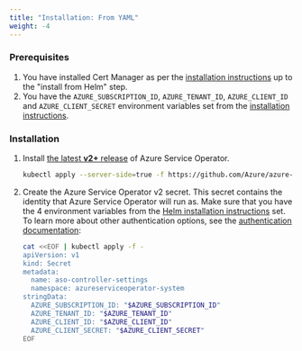 ```yaml
---
title: "Installation: From YAML"
weight: -4
---
```


### Prerequisites
1. You have installed Cert Manager as per the [installation instructions](https://azure.github.io/azure-service-operator/#installation) up to the "install from Helm" step.
2. You have the `AZURE_SUBSCRIPTION_ID`, `AZURE_TENANT_ID`, `AZURE_CLIENT_ID` and `AZURE_CLIENT_SECRET` environment variables set from the
   [installation instructions](https://azure.github.io/azure-service-operator/#installation).

### Installation

1. Install [the latest **v2+** release](https://github.com/Azure/azure-service-operator/releases) of Azure Service Operator.
   ```bash
   kubectl apply --server-side=true -f https://github.com/Azure/azure-service-operator/releases/download/v2.0.0/azureserviceoperator_v2.0.0.yaml
   ```
2. Create the Azure Service Operator v2 secret. This secret contains the identity that Azure Service Operator will run as. 
   Make sure that you have the 4 environment variables from the [Helm installation instructions](https://azure.github.io/azure-service-operator/#installation) set.
   To learn more about other authentication options, see the [authentication documentation](https://azure.github.io/azure-service-operator/guide/authentication/):
   ```bash
   cat <<EOF | kubectl apply -f -
   apiVersion: v1
   kind: Secret
   metadata:
     name: aso-controller-settings
     namespace: azureserviceoperator-system
   stringData:
     AZURE_SUBSCRIPTION_ID: "$AZURE_SUBSCRIPTION_ID"
     AZURE_TENANT_ID: "$AZURE_TENANT_ID"
     AZURE_CLIENT_ID: "$AZURE_CLIENT_ID"
     AZURE_CLIENT_SECRET: "$AZURE_CLIENT_SECRET"
   EOF
   ```